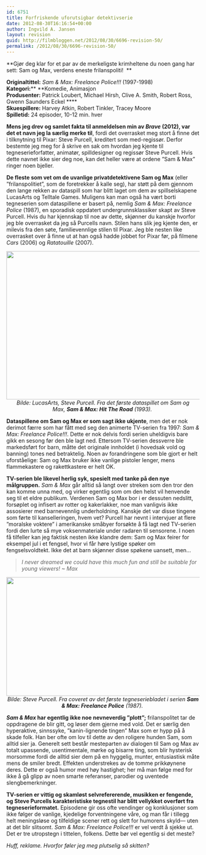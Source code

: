 ```yaml
---
id: 6751
title: Forfriskende uforutsigbar detektivserie
date: 2012-08-30T16:16:54+00:00
author: Ingvild A. Jansen
layout: revision
guid: http://filmbloggen.net/2012/08/30/6696-revision-50/
permalink: /2012/08/30/6696-revision-50/
---
```

**Gjør deg klar for et par av de merkeligste krimheltene du noen gang har sett: Sam og Max, verdens eneste frilanspoliti!  **

**Originaltittel:** _Sam & Max: Freelance Police!!!_ (1997-1998)  
**Kategori:**** **Komedie, Animasjon  
**Produsenter:** Patrick Loubert, Michael Hirsh, Clive A. Smith, Robert Ross, Gwenn Saunders Eckel ****  
**Skuespillere:** Harvey Atkin, Robert Tinkler, Tracey Moore  
**Spilletid:** 24 episoder, 10-12 min. hver

<div class="video-shortcode">
</div>

**Mens jeg drev og samlet fakta til anmeldelsen min av _Brave_ (2012), var det et navn jeg la særlig merke til**, fordi det overrasket meg stort å finne det i tilknytning til Pixar: Steve Purcell, kreditert som med-regissør. Derfor bestemte jeg meg for å skrive en sak om hvordan jeg kjente til tegneserieforfatter, animatør, spilldesigner og regissør Steve Purcell. Hvis dette navnet ikke sier deg noe, kan det heller være at ordene ”Sam & Max” ringer noen bjeller.

**De fleste som vet om de uvanlige privatdetektivene Sam og Max** (eller ”frilanspolitiet”, som de foretrekker å kalle seg), har støtt på dem gjennom den lange rekken av dataspill som har blitt laget om dem av spillselskapene LucasArts og Telltale Games. Muligens kan man også ha vært borti tegneserien som dataspillene er basert på, nemlig _Sam & Max: Freelance Police_ (1987), en sporadisk oppdatert undergrunnsklassiker skapt av Steve Purcell. Hvis du har kjennskap til noe av dette, skjønner du kanskje hvorfor jeg ble overrasket da jeg så Purcells navn. Stilen hans slik jeg kjente den, er milevis fra den søte, familievennlige stilen til Pixar. Jeg ble nesten like overrasket over å finne ut at han også hadde jobbet for Pixar før, på filmene _Cars_ (2006) og _Ratatouille_ (2007).

<p style="text-align: center">
  <a href="http://filmbloggen.net/?attachment_id=6702" rel="attachment wp-att-6702"><img class="aligncenter size-large wp-image-6702" src="http://filmbloggen.net/wp-content/uploads//2012/08/1308587551-620x387.jpg" alt="" width="620" height="387" /></a><em>Bilde: LucasArts, Steve Purcell. Fra det første dataspillet om Sam og Max, <strong>Sam & Max: Hit The Road</strong> (1993). </em>
</p>

**Dataspillene om Sam og Max er som sagt ikke ukjente**, men det er nok derimot færre som har fått med seg den animerte TV-serien fra 1997: _Sam & Max: Freelance Police!!!_. Dette er nok delvis fordi serien uheldigvis bare gikk en sesong før den ble lagt ned. Ettersom TV-serien dessverre ble markedsført for barn, måtte det originale innholdet (i hovedsak vold og banning) tones ned betraktelig. Noen av forandringene som ble gjort er helt uforståelige: Sam og Max bruker ikke vanlige pistoler lenger, mens flammekastere og rakettkastere er helt OK.

**TV-serien ble likevel herlig syk, spesielt med tanke på den nye målgruppen.** _Sam & Max_ går alltid så langt over streken som den tror den kan komme unna med, og virker egentlig som om den helst vil henvende seg til et eldre publikum. Verdenen Sam og Max bor i er dessuten nedslitt, forsøplet og infisert av rotter og kakerlakker, noe man vanligvis ikke assosierer med barnevennlig underholdning. Kanskje det var disse tingene som førte til kanselleringen, hvem vet? Purcell har nevnt i intervjuer at flere ”moralske voktere” i amerikanske småbyer forsøkte å få lagt ned TV-serien fordi den lurte så mye voksenmateriale under radaren til sensorene. I noen få tilfeller kan jeg faktisk nesten ikke klandre dem: Sam og Max feirer for eksempel jul i et fengsel, hvor vi får høre lystige spøker om fengselsvoldtekt. Ikke det at barn skjønner disse spøkene uansett, men&#8230;

> _I never dreamed we could have this much fun and still be suitable for young viewers! ~ Max_

<p style="text-align: center">
  <a href="http://filmbloggen.net/?attachment_id=6703" rel="attachment wp-att-6703"><img class="aligncenter size-large wp-image-6703" src="http://filmbloggen.net/wp-content/uploads//2012/08/sam-and-max-surfin001-730x365-620x310.jpg" alt="" width="620" height="310" /></a><em>Bilde: Steve Purcell. Fra coveret av det første tegneseriebladet i serien <strong>Sam & Max: Freelance Police</strong> (1987). </em>
</p>

<p style="text-align: left">
  <strong><em>Sam & Max</em> har egentlig ikke noe nevneverdig ”plott”;</strong> frilanspolitet tar de oppdragene de blir gitt, og løser dem gjerne med vold. Det er særlig den hyperaktive, sinnssyke, ”kanin-lignende tingen” Max som er hypp på å skade folk. Han ber ofte om lov til dette av den roligere hunden Sam, som alltid sier ja. Generelt sett består mesteparten av dialogen til Sam og Max av totalt upassende, usentimentale, mørke og bisarre ting, som blir hysterisk morsomme fordi de alltid sier dem på en hyggelig, munter, entusiastisk måte mens de smiler bredt. Effekten understrekes av de tomme prikkøynene deres. Dette er også humor med høy hastighet; her må man følge med for ikke å gå glipp av noen smarte referanser, parodier og uventede slengbemerkninger.
</p>

**TV-serien er vittig og skamløst selvrefererende, musikken er fengende, og Steve Purcells karakteristiske tegnestil har blitt vellykket overført fra tegneserieformatet.** Episodene gir oss ofte vendinger og konklusjoner som ikke følger de vanlige, kjedelige forventningene våre, og man får i tillegg helt meningsløse og tilfeldige scener rett og slett for humorens skyld— uten at det blir slitsomt. _Sam & Max: Freelance Police!!!_ er vel verdt å sjekke ut. Det er tre utropstegn i tittelen, folkens. Dette bør vel egentlig si det meste?

<div class="video-shortcode">
</div>

_Huff, reklame. Hvorfor føler jeg meg plutselig så skitten?_